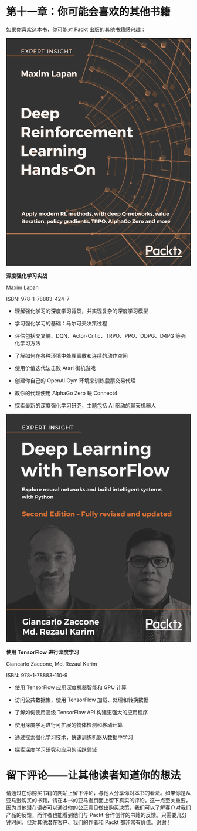 # 第十一章：你可能会喜欢的其他书籍

如果你喜欢这本书，你可能对 Packt 出版的其他书籍感兴趣：

![你可能会喜欢的其他书籍](img/9781788834247.jpg)

**深度强化学习实战**

Maxim Lapan

ISBN: 978-1-78883-424-7

+   理解强化学习的深度学习背景，并实现复杂的深度学习模型

+   学习强化学习的基础：马尔可夫决策过程

+   评估包括交叉熵、DQN、Actor-Critic、TRPO、PPO、DDPG、D4PG 等强化学习方法

+   了解如何在各种环境中处理离散和连续的动作空间

+   使用价值迭代法击败 Atari 街机游戏

+   创建你自己的 OpenAI Gym 环境来训练股票交易代理

+   教你的代理使用 AlphaGo Zero 玩 Connect4

+   探索最新的深度强化学习研究，主题包括 AI 驱动的聊天机器人

![你可能会喜欢的其他书籍](img/9781788831109.jpg)

**使用 TensorFlow 进行深度学习**

Giancarlo Zaccone, Md. Rezaul Karim

ISBN: 978-1-78883-110-9

+   使用 TensorFlow 应用深度机器智能和 GPU 计算

+   访问公共数据集，使用 TensorFlow 加载、处理和转换数据

+   了解如何使用高级 TensorFlow API 构建更强大的应用程序

+   使用深度学习进行可扩展的物体检测和移动计算

+   通过探索强化学习技术，快速训练机器从数据中学习

+   探索深度学习研究和应用的活跃领域

# 留下评论——让其他读者知道你的想法

请通过在你购买书籍的网站上留下评论，与他人分享你对本书的看法。如果你是从亚马逊购买的书籍，请在本书的亚马逊页面上留下真实的评论。这一点至关重要，因为其他潜在读者可以通过你的公正意见做出购买决策，我们可以了解客户对我们产品的反馈，而作者也能看到他们与 Packt 合作创作的书籍的反馈。只需要几分钟时间，但对其他潜在客户、我们的作者和 Packt 都非常有价值。谢谢！
